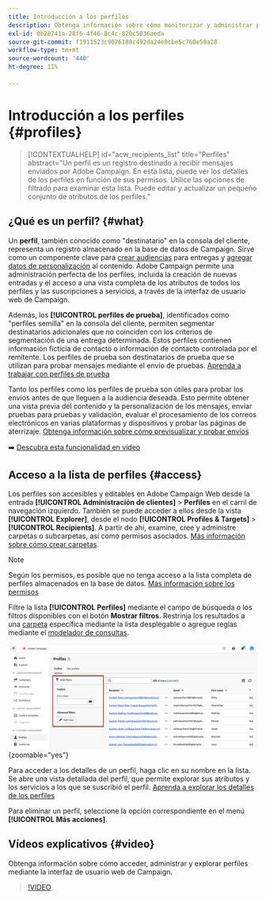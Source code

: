 ```yaml
---
title: Introducción a los perfiles
description: Obtenga información sobre cómo monitorizar y administrar perfiles en Campaign Web.
exl-id: 0b28741a-28f6-4f46-8c4c-820c5036aeda
source-git-commit: f1911523c9076188c492da24e0cbe5c760e58a28
workflow-type: tm+mt
source-wordcount: '440'
ht-degree: 11%

---
```


# Introducción a los perfiles {#profiles}

>[!CONTEXTUALHELP]
>id="acw_recipients_list"
>title="Perfiles"
>abstract="Un perfil es un registro destinado a recibir mensajes enviados por Adobe Campaign. En esta lista, puede ver los detalles de los perfiles en función de sus permisos. Utilice las opciones de filtrado para examinar esta lista. Puede editar y actualizar un pequeño conjunto de atributos de los perfiles."

## ¿Qué es un perfil? {#what}

Un **perfil**, también conocido como &quot;destinatario&quot; en la consola del cliente, representa un registro almacenado en la base de datos de Campaign. Sirve como un componente clave para [crear audiencias](create-audience.md) para entregas y [agregar datos de personalización](../personalization/personalize.md) al contenido. Adobe Campaign permite una administración perfecta de los perfiles, incluida la creación de nuevas entradas y el acceso a una vista completa de los atributos de todos los perfiles y las suscripciones a servicios, a través de la interfaz de usuario web de Campaign.

Además, los **[!UICONTROL perfiles de prueba]**, identificados como &quot;perfiles semilla&quot; en la consola del cliente, permiten segmentar destinatarios adicionales que no coinciden con los criterios de segmentación de una entrega determinada. Estos perfiles contienen información ficticia de contacto o información de contacto controlada por el remitente. Los perfiles de prueba son destinatarios de prueba que se utilizan para probar mensajes mediante el envío de pruebas. [Aprenda a trabajar con perfiles de prueba](test-profiles.md)

Tanto los perfiles como los perfiles de prueba son útiles para probar los envíos antes de que lleguen a la audiencia deseada. Esto permite obtener una vista previa del contenido y la personalización de los mensajes, enviar pruebas para pruebas y validación, evaluar el procesamiento de los correos electrónicos en varias plataformas y dispositivos y probar las páginas de aterrizaje. [Obtenga información sobre cómo previsualizar y probar envíos](../preview-test/preview-test.md)

➡️ [Descubra esta funcionalidad en vídeo](#video)

## Acceso a la lista de perfiles {#access}

Los perfiles son accesibles y editables en Adobe Campaign Web desde la entrada **[!UICONTROL Administración de clientes]** > **Perfiles** en el carril de navegación izquierdo. También se puede acceder a ellos desde la vista **[!UICONTROL Explorer]**, desde el nodo **[!UICONTROL Profiles &amp; Targets]** > **[!UICONTROL Recipients]**. A partir de ahí, examine, cree y administre carpetas o subcarpetas, así como permisos asociados. [Más información sobre cómo crear carpetas](../get-started/permissions.md#folders).

>[!NOTE]
>
>Según los permisos, es posible que no tenga acceso a la lista completa de perfiles almacenados en la base de datos. [Más información sobre los permisos](../get-started/permissions.md)

Filtre la lista **[!UICONTROL Perfiles]** mediante el campo de búsqueda o los filtros disponibles con el botón **Mostrar filtros**. Restrinja los resultados a una [carpeta](../get-started/permissions.md#folders) específica mediante la lista desplegable o agregue reglas mediante el [modelador de consultas](../query/query-modeler-overview.md).

![Filtros disponibles en la lista de perfiles](assets/profiles-list-filters.png){zoomable="yes"}

Para acceder a los detalles de un perfil, haga clic en su nombre en la lista. Se abre una vista detallada del perfil, que permite explorar sus atributos y los servicios a los que se suscribió el perfil. [Aprenda a explorar los detalles de los perfiles](create-profile.md)

Para eliminar un perfil, seleccione la opción correspondiente en el menú **[!UICONTROL Más acciones]**.

## Vídeos explicativos {#video}

Obtenga información sobre cómo acceder, administrar y explorar perfiles mediante la interfaz de usuario web de Campaign.

>[!VIDEO](https://video.tv.adobe.com/v/3427293?quality=12)